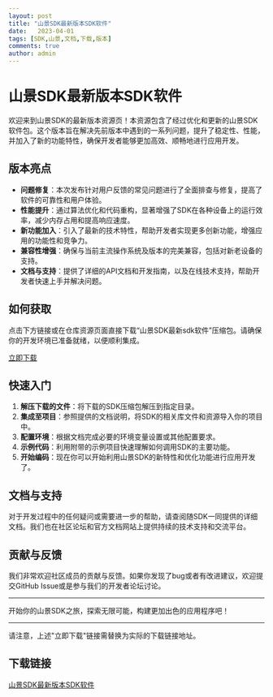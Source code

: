 ```yaml
---
layout: post
title: "山景SDK最新版本SDK软件"
date:   2023-04-01
tags: [SDK,山景,文档,下载,版本]
comments: true
author: admin
---
```

# 山景SDK最新版本SDK软件

欢迎来到山景SDK的最新版本资源页！本资源包含了经过优化和更新的山景SDK软件包。这个版本旨在解决先前版本中遇到的一系列问题，提升了稳定性、性能，并加入了新的功能特性，确保开发者能够更加高效、顺畅地进行应用开发。

## 版本亮点

- **问题修复**：本次发布针对用户反馈的常见问题进行了全面排查与修复，提高了软件的可靠性和用户体验。
- **性能提升**：通过算法优化和代码重构，显著增强了SDK在各种设备上的运行效率，减少内存占用和提高响应速度。
- **新功能加入**：引入了最新的技术特性，帮助开发者实现更多创新功能，增强应用的功能性和竞争力。
- **兼容性增强**：确保与当前主流操作系统及版本的完美兼容，包括对新老设备的支持。
- **文档与支持**：提供了详细的API文档和开发指南，以及在线技术支持，帮助开发者快速上手并解决问题。

## 如何获取

点击下方链接或在仓库资源页面直接下载“山景SDK最新sdk软件”压缩包。请确保你的开发环境已准备就绪，以便顺利集成。

[立即下载](#insert-download-link-here) <!-- 在此处替换实际下载链接 -->

## 快速入门

1. **解压下载的文件**：将下载的SDK压缩包解压到指定目录。
2. **集成至项目**：参照提供的文档说明，将SDK的相关库文件和资源导入你的项目中。
3. **配置环境**：根据文档完成必要的环境变量设置或其他配置要求。
4. **示例代码**：利用附带的示例项目快速理解如何调用SDK的主要功能。
5. **开始编码**：现在你可以开始利用山景SDK的新特性和优化功能进行应用开发了。

## 文档与支持

对于开发过程中的任何疑问或需要进一步的帮助，请查阅随SDK一同提供的详细文档。我们也在社区论坛和官方文档网站上提供持续的技术支持和交流平台。

## 贡献与反馈

我们非常欢迎社区成员的贡献与反馈。如果你发现了bug或者有改进建议，欢迎提交GitHub Issue或是参与我们的开发者论坛讨论。

---

开始你的山景SDK之旅，探索无限可能，构建更加出色的应用程序吧！

---

请注意，上述"立即下载"链接需替换为实际的下载链接地址。

## 下载链接

[山景SDK最新版本SDK软件](https://pan.quark.cn/s/685b8e62e488)